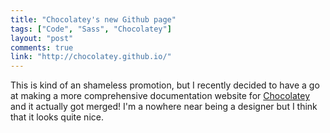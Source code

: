 ```yaml
---
title: "Chocolatey's new Github page"
tags: ["Code", "Sass", "Chocolatey"]
layout: "post"
comments: true
link: "http://chocolatey.github.io/"
---
```


This is kind of an shameless promotion, but I recently decided to have a go at
making a more comprehensive documentation website for
[Chocolatey](http://chocolatey.org/) and it actually got merged! I'm a nowhere
near being a designer but I think that it looks quite nice.
